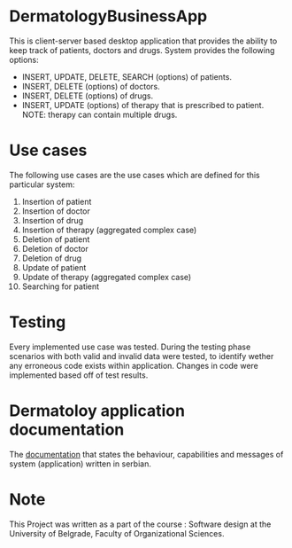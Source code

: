 # DermatologyBusinessApp

This is client-server based desktop application that provides the ability to keep track of patients, doctors and drugs.
System provides the following options:
* INSERT, UPDATE, DELETE, SEARCH (options) of patients.
* INSERT, DELETE (options) of doctors.
* INSERT, DELETE (options) of drugs.
* INSERT, UPDATE (options) of therapy that is prescribed to patient. NOTE: therapy can contain multiple drugs.

# Use cases

The following use cases are the use cases which are defined for this particular system:
1. Insertion of patient
2. Insertion of doctor
3. Insertion of drug
4. Insertion of therapy (aggregated complex case)
5. Deletion of patient
6. Deletion of doctor
7. Deletion of drug
8. Update of patient
9. Update of therapy (aggregated complex case)
10. Searching for patient

# Testing

Every implemented use case was tested. During the testing phase scenarios with both valid and invalid data were tested,
to identify wether any erroneous code exists within application. Changes in code were implemented based off of test results.

# Dermatoloy application documentation

The [documentation](https://github.com/DusanBatinica/DermatologyBusinessApp/blob/main/Documentation%20(Serbian)/DusanBatinica1054-15FINAL.pdf) that states the behaviour, capabilities and messages of system (application) written in serbian.

# Note

This Project was written as a part of the course : Software design at the University of Belgrade, Faculty of Organizational Sciences.
